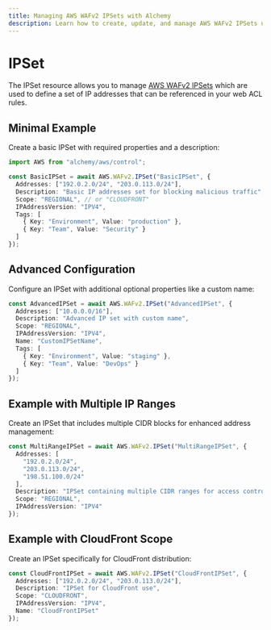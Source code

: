 ```yaml
---
title: Managing AWS WAFv2 IPSets with Alchemy
description: Learn how to create, update, and manage AWS WAFv2 IPSets using Alchemy Cloud Control.
---
```


# IPSet

The IPSet resource allows you to manage [AWS WAFv2 IPSets](https://docs.aws.amazon.com/wafv2/latest/userguide/) which are used to define a set of IP addresses that can be referenced in your web ACL rules.

## Minimal Example

Create a basic IPSet with required properties and a description:

```ts
import AWS from "alchemy/aws/control";

const BasicIPSet = await AWS.WAFv2.IPSet("BasicIPSet", {
  Addresses: ["192.0.2.0/24", "203.0.113.0/24"],
  Description: "Basic IP addresses set for blocking malicious traffic",
  Scope: "REGIONAL", // or "CLOUDFRONT"
  IPAddressVersion: "IPV4",
  Tags: [
    { Key: "Environment", Value: "production" },
    { Key: "Team", Value: "Security" }
  ]
});
```

## Advanced Configuration

Configure an IPSet with additional optional properties like a custom name:

```ts
const AdvancedIPSet = await AWS.WAFv2.IPSet("AdvancedIPSet", {
  Addresses: ["10.0.0.0/16"],
  Description: "Advanced IP set with custom name",
  Scope: "REGIONAL",
  IPAddressVersion: "IPV4",
  Name: "CustomIPSetName",
  Tags: [
    { Key: "Environment", Value: "staging" },
    { Key: "Team", Value: "DevOps" }
  ]
});
```

## Example with Multiple IP Ranges

Create an IPSet that includes multiple CIDR blocks for enhanced address management:

```ts
const MultiRangeIPSet = await AWS.WAFv2.IPSet("MultiRangeIPSet", {
  Addresses: [
    "192.0.2.0/24",
    "203.0.113.0/24",
    "198.51.100.0/24"
  ],
  Description: "IPSet containing multiple CIDR ranges for access control",
  Scope: "REGIONAL",
  IPAddressVersion: "IPV4"
});
```

## Example with CloudFront Scope

Create an IPSet specifically for CloudFront distribution:

```ts
const CloudFrontIPSet = await AWS.WAFv2.IPSet("CloudFrontIPSet", {
  Addresses: ["192.0.2.0/24", "203.0.113.0/24"],
  Description: "IPSet for CloudFront use",
  Scope: "CLOUDFRONT",
  IPAddressVersion: "IPV4",
  Name: "CloudFrontIPSet"
});
```